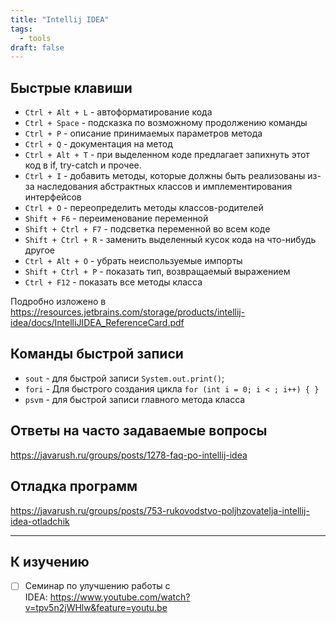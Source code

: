 ```yaml
---
title: "Intellij IDEA"
tags:
  - tools
draft: false
---
```


## Быстрые клавиши

- `Ctrl + Alt + L` - автоформатирование кода
- `Ctrl + Space` - подсказка по возможному продолжению команды
- `Ctrl + P` - описание принимаемых параметров метода
- `Ctrl + Q` - документация на метод
- `Ctrl + Alt + T` - при выделенном коде предлагает запихнуть этот код в if, try-catch и прочее.
- `Ctrl + I` - добавить методы, которые должны быть реализованы из-за наследования абстрактных классов и имплементирования интерфейсов
- `Ctrl + O` - переопределить методы классов-родителей
- `Shift + F6` - переименование переменной
- `Shift + Ctrl + F7` - подсветка переменной во всем коде
- `Shift + Ctrl + R` - заменить выделенный кусок кода на что-нибудь другое
- `Ctrl + Alt + O` - убрать неиспользуемые импорты
- `Shift + Ctrl + P` - показать тип, возвращаемый выражением
- `Ctrl + F12` - показать все методы класса

Подробно изложено в
https://resources.jetbrains.com/storage/products/intellij-idea/docs/IntelliJIDEA_ReferenceCard.pdf

## Команды быстрой записи

- `sout` - для быстрой записи `System.out.print()`;
- `fori` - Для быстрого создания цикла `for (int i = 0; i < ; i++) { }`
- `psvm` - для быстрой записи главного метода класса

## Ответы на часто задаваемые вопросы
https://javarush.ru/groups/posts/1278-faq-po-intellij-idea

## Отладка программ

https://javarush.ru/groups/posts/753-rukovodstvo-poljhzovatelja-intellij-idea-otladchik

---
## К изучению
- [ ] Семинар по улучшению работы с IDEA: https://www.youtube.com/watch?v=tpv5n2jWHlw&feature=youtu.be